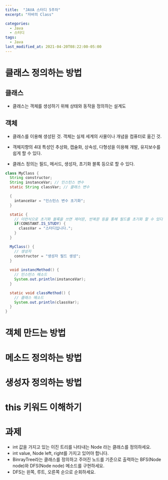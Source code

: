 ```yaml
---
title:  "JAVA 스터디 5주차"
excerpt: "자바의 Class"

categories:
  - Java
  - 스터디
tags:
  - Java
last_modified_at: 2021-04-20T08:22:00-05:00
---
```


# 클래스 정의하는 방법

## 클래스

- 클래스는 객체를 생성하기 위해 상태와 동작을 정의하는 설계도

## 객체

- 클래스를 이용해 생성된 것. 객체는 실제 세계의 사물이나 개념을 컴퓨터로 옮긴 것.

- 객체지향의 4대 특성인 추상화, 캡슐화, 상속성, 다형성을 이용해 개발, 유지보수를 쉽게 할 수 있다.

- 클래스 정의는 필드, 메서드, 생성자, 초기화 블록 등으로 할 수 있다.

```java
class MyClass {
  String constructor;
  String instanceVar; // 인스턴스 변수
  static String classVar; // 클래스 변수

  {
    intanceVar = "인스턴스 변수 초기화";
  }

  static {
    // 이런식으로 초기화 블록을 쓰면 제어문, 반복문 등을 통해 필드를 초기화 할 수 있다.
    if(CONSTANT.IS_STUDY) {
      classVar = "스터디입니다.";
    }
  }

  MyClass() {
    // 생성자
    constructor = "생성자 필드 생성";
  }
  
  void instancMethod() {
    // 인스턴스 메소드
    System.out.println(instanceVar);
  }

  static void classMethod() {
    // 클래스 메소드
    System.out.println(classVar);
  }
}
```

# 객체 만드는 방법

# 메소드 정의하는 방법

# 생성자 정의하는 방법

# this 키워드 이해하기

# 과제

- int 값을 가지고 있는 이진 트리를 나타내는 Node 라는 클래스를 정의하세요.
- int value, Node left, right를 가지고 있어야 합니다.
- BinrayTree라는 클래스를 정의하고 주어진 노드를 기준으로 출력하는 BFS(Node node)와 DFS(Node node) 메소드를 구현하세요.
- DFS는 왼쪽, 루트, 오른쪽 순으로 순회하세요.